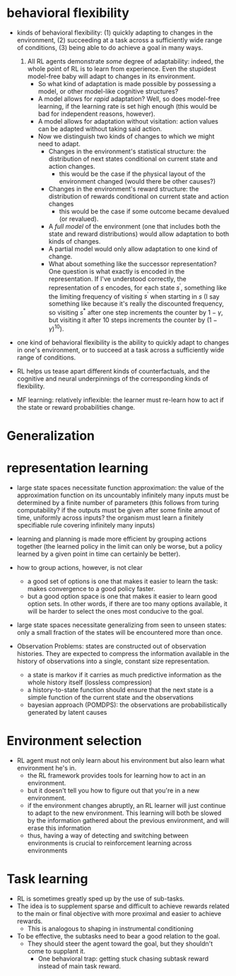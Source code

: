 # behavioral flexibility

- kinds of behavioral flexibility: (1) quickly adapting to changes in the environment, (2) succeeding at a task across a sufficiently wide range of conditions, (3) being able to do achieve a goal in many ways.
    1. All RL agents demonstrate _some_ degree of adaptability: indeed, the whole point of RL is to learn from experience. Even the stupidest model-free baby will adapt to changes in its environment.
        - So what kind of adaptation is made possible by possessing a model, or other model-like cognitive structures?
        - A model allows for _rapid_ adaptation? Well, so does model-free learning, if the learning rate is set high enough (this would be bad for independent reasons, however).
        - A model allows for adaptation without visitation: action values can be adapted without taking said action.
        - Now we distinguish two kinds of changes to which we might need to adapt.
            - Changes in the environment's statistical structure: the distribution of next states conditional on current state and action changes.
                - this would be the case if the physical layout of the environment changed (would there be other causes?)
            - Changes in the environment's reward structure: the distribution of rewards conditional on current state and action changes
                - this would be the case if some outcome became devalued (or revalued).
            - A _full model_ of the environment (one that includes both the state and reward distributions) would allow adaptation to both kinds of changes.
            - A partial model would only allow adaptation to one kind of change.
            - What about something like the successor representation? One question is what exactly is encoded in the representation. If I've understood correctly, the representation of $s$ encodes, for each state $s^\prime$, something like the limiting frequency of visiting $s^\prime$ when starting in $s$ (I say something like because it's really the discounted frequency, so visiting $s^*$ after one step increments the counter by $1 - \gamma$, but visiting it after $10$ steps increments the counter by $(1 - \gamma)^10$).

- one kind of behavioral flexibility is the ability to quickly adapt to changes in one's environment, or to succeed at a task across a sufficiently wide range of conditions.
- RL helps us tease apart different kinds of counterfactuals, and the cognitive and neural underpinnings of the corresponding kinds of flexibility.
- MF learning: relatively inflexible: the learner must re-learn how to act if the state or reward probabilities change.

# Generalization

# representation learning
- large state spaces necessitate function approximation: the value of the approximation function on its uncountably infinitely many inputs must be determined by a finite number of parameters (this follows from turing computability? if the outputs must be given after some finite amout of time, uniformly across inputs? the organism must learn a finitely specifiable rule covering infinitely many inputs)

- learning and planning is made more efficient by grouping actions together (the learned policy in the limit can only be worse, but a policy learned by a given point in time can certainly be better).
- how to group actions, however, is not clear   
    - a good set of options is one that makes it easier to learn the task: makes convergence to a good policy faster.
    - but a good option space is one that makes it easier to learn good option sets. In other words, if there are too many options available, it will be harder to select the ones most conducive to the goal.

- large state spaces necessitate generalizing from seen to unseen states: only a small fraction of the states will be encountered more than once.

- Observation Problems: states are constructed out of observation histories. They are expected to compress the information available in the history of observations into a single, constant size representation.
    - a state is markov if it carries as much predictive information as the whole history itself (lossless compression)
    - a history-to-state function should ensure that the next state is a simple function of the current state and the observations
    - bayesian approach (POMDPS): the observations are probabilistically generated by latent causes

# Environment selection
- RL agent must not only learn about his environment but also learn what environment he's in.
    - the RL framework provides tools for learning how to act in an environment.
    - but it doesn't tell you how to figure out that you're in a new environment.
    - if the environment changes abruptly, an RL learner will just continue to adapt to the new environment. This learning will both be slowed by the information gathered about the previous environment, and will erase this information
    - thus, having a way of detecting and switching between environments is crucial to reinforcement learning across environments

# Task learning
- RL is sometimes greatly sped up by the use of sub-tasks.
- The idea is to supplement sparse and difficult to achieve rewards related to the main or final objective with more proximal and easier to achieve rewards.
    - This is analogous to shaping in instrumental conditioning
- To be effective, the subtasks need to bear a good relation to the goal.
    - They should steer the agent toward the goal, but they shouldn't come to supplant it.
        - One behavioral trap: getting stuck chasing subtask reward instead of main task reward.



